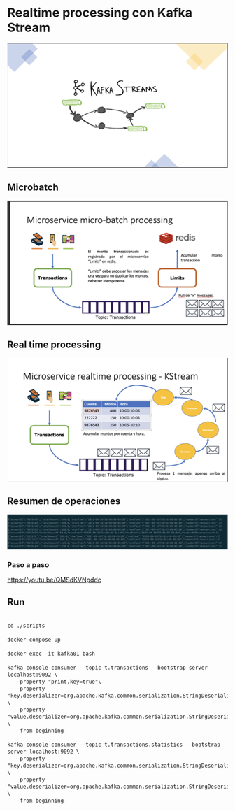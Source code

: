 
# Realtime processing con Kafka Stream

![Kafka Streams](./images/kstreams.png "Architecture")

## Microbatch
![Kafka Streams](./images/microbatch.png "Architecture")

## Real time processing
![Realtime Processing](./images/realtime.png "Realtime Processing")

## Resumen de operaciones
![Realtime Processing](./images/ResumenTX.png "Realtime Processing")

### Paso a paso


https://youtu.be/QMSdKVNpddc

## Run

```shell

cd ./scripts

docker-compose up

docker exec -it kafka01 bash

kafka-console-consumer --topic t.transactions --bootstrap-server localhost:9092 \
  --property "print.key=true"\
  --property "key.deserializer=org.apache.kafka.common.serialization.StringDeserializer" \
  --property "value.deserializer=org.apache.kafka.common.serialization.StringDeserializer" \
  --from-beginning

kafka-console-consumer --topic t.transactions.statistics --bootstrap-server localhost:9092 \
  --property "key.deserializer=org.apache.kafka.common.serialization.StringDeserializer" \
  --property "value.deserializer=org.apache.kafka.common.serialization.StringDeserializer" \
  --from-beginning  


```
